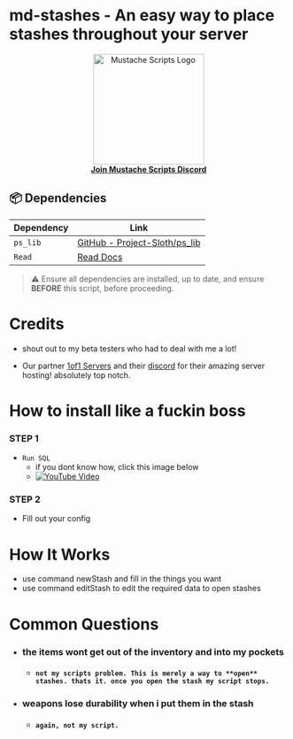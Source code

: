 #  md-stashes    - An easy way to place stashes throughout your server


<div align="center">
  <a href="https://discord.gg/sAMzrB4DDx">
    <img src="https://i.imgur.com/t65G9Z0.png" width="200" alt="Mustache Scripts Logo">
  </a>
  <br>
  <a href="https://discord.gg/sAMzrB4DDx"><strong>Join Mustache Scripts Discord</strong></a>
</div>

## 📦 Dependencies

| Dependency | Link |
|----------|------|
| `ps_lib` | [GitHub - Project-Sloth/ps_lib](https://github.com/Project-Sloth/ps_lib) |
| `Read`   | [Read Docs](https://letters.hookedonphonics.com/us/read-guaranteed-G14.html) |

> ⚠️ Ensure all dependencies are installed, up to date, and ensure **BEFORE** this script, before proceeding.

<h1>Credits</h1>

- shout out to my beta testers who had to deal with me a lot!

- Our partner [1of1 Servers]( https://1of1servers.com/) and their [discord](https://discord.gg/1of1servers) for their amazing server hosting! absolutely top notch.


<h1>How to install like a fuckin boss</h1>

### STEP 1
- `Run SQL`
    - if you dont know how, click this image below
    - [![YouTube Video](https://img.youtube.com/vi/8QpFOluK_xo/hqdefault.jpg)](https://www.youtube.com/watch?v=8QpFOluK_xo)

### STEP 2
  
- Fill out your config


# How It Works

- use command newStash and fill in the things you want
- use command editStash to edit the required data to open stashes

# Common Questions

- ###     the items wont get out of the inventory and into my pockets
  - #### `not my scripts problem. This is merely a way to **open** stashes. thats it. once you open the stash my script stops.`
- ###    weapons lose durability when i put them in the stash
  - #### `again, not my script.`